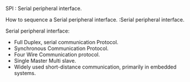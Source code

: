 SPI : Serial peripheral interface.

How to sequence a Serial peripheral interface.
:Serial peripheral interface.

Serial peripheral interface:
- Full Duplex, serial communication Protocol.
- Synchronous Communication Protocol.
- Four Wire Communication protocol.
- Single Master Multi slave.
- Widely used short-distance communication, primarily in embedded systems.

